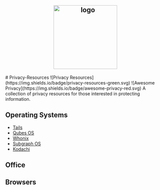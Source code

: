 <h2 align="center">
<img width="200" src="https://raw.githubusercontent.com/ramsal/Privacy-Resources/master/Privacy%20Resources.png" alt="logo">
</h2>
# Privacy-Resources ![Privacy Resources](https://img.shields.io/badge/privacy-resources-green.svg) ![Awesome Privacy](https://img.shields.io/badge/awesome-privacy-red.svg)
A collection of privacy resources for those interested in protecting information. 


## Operating Systems
- [Tails](https://tails.boum.org/index.es.html)
- [Qubes OS](https://www.qubes-os.org/)
- [Whonix](https://www.whonix.org/)
- [Subgraph OS](https://subgraph.com/)
- [Kodachi](https://sourceforge.net/projects/linuxkodachi/)



## Office


## Browsers
